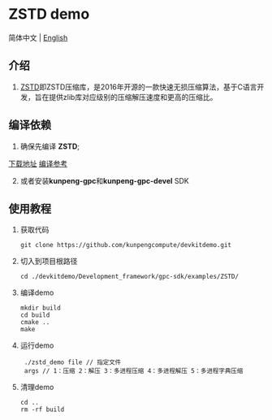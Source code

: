 # **ZSTD demo**

简体中文 | [English](README_en.md)

## 介绍

1. [ZSTD](https://github.com/kunpengcompute/zstd)即ZSTD压缩库，是2016年开源的一款快速无损压缩算法，基于C语言开发，旨在提供zlib库对应级别的压缩解压速度和更高的压缩比。

## 编译依赖
1. 确保先编译 **ZSTD**;

[下载地址](https://github.com/kunpengcompute/zstd)
[编译参考](https://github.com/kunpengcompute/zstd)

2. 或者安装**kunpeng-gpc**和**kunpeng-gpc-devel** SDK

## 使用教程

1. 获取代码

   ```shell
   git clone https://github.com/kunpengcompute/devkitdemo.git
   ```

2. 切入到项目根路径

   ```shell
   cd ./devkitdemo/Development_framework/gpc-sdk/examples/ZSTD/
   ```

3. 编译demo

   ```shell
   mkdir build
   cd build
   cmake ..
   make
   ```

4. 运行demo

   ```shell
    ./zstd_demo file // 指定文件
    args // 1：压缩 2：解压 3：多进程压缩 4：多进程解压 5：多进程字典压缩
   ```

5. 清理demo

   ```shell
   cd ..
   rm -rf build
   ```

